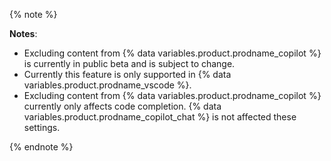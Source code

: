 {% note %}

**Notes**:

- Excluding content from {% data variables.product.prodname_copilot %} is currently in public beta and is subject to change.
- Currently this feature is only supported in {% data variables.product.prodname_vscode %}.
- Excluding content from {% data variables.product.prodname_copilot %} currently only affects code completion. {% data variables.product.prodname_copilot_chat %} is not affected these settings.

{% endnote %}
